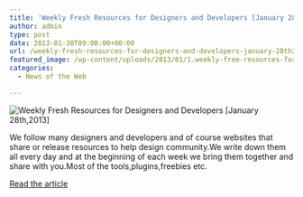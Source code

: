 ```yaml
---
title: 'Weekly Fresh Resources for Designers and Developers [January 28th,2013]'
author: admin
type: post
date: 2013-01-30T09:00:00+00:00
url: /weekly-fresh-resources-for-designers-and-developers-january-28th2013/
featured_image: /wp-content/uploads/2013/01/1.weekly-free-resources-for-designers-and-developers.jpg
categories:
  - News of the Web

---
```

<img src="https://i0.wp.com/designbeep.designbeep.netdna-cdn.com/wp-content/uploads/2013/01/1.weekly-free-resources-for-designers-and-developers.jpg?w=700" alt="Weekly Fresh Resources for Designers and Developers [January 28th,2013]" data-recalc-dims="1" />

We follow many designers and developers and of course websites that share or release resources to help design community.We write down them all every day and at the beginning of each week we bring them together and share with you.Most of the tools,plugins,freebies etc.

<a href="http://designbeep.com/2013/01/28/weekly-fresh-resources-for-designers-and-developers-january-28th2013/" title="Weekly Fresh Resources for Designers and Developers [January 28th,2013]" target="_blank">Read the article</a>
